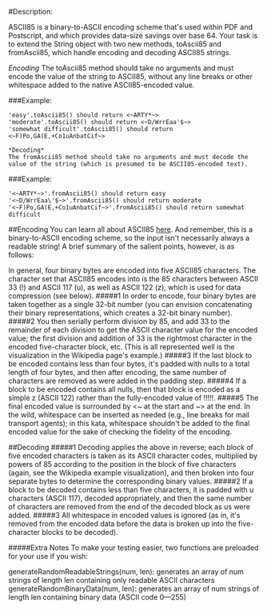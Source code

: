 #Description:

ASCII85 is a binary-to-ASCII encoding scheme that's used within PDF and Postscript, and which provides data-size savings over base 64. Your task is to extend the String object with two new methods, toAscii85 and fromAscii85, which handle encoding and decoding ASCII85 strings.

*Encoding*
The toAscii85 method should take no arguments and must encode the value of the string to ASCII85, without any line breaks or other whitespace added to the native ASCII85-encoded value.

###Example:
```
'easy'.toAscii85() should return <~ARTY*~>
'moderate'.toAscii85() should return <~D/WrrEaa'$~>
'somewhat difficult'.toAscii85() should return <~F)Po,GA(E,+Co1uAnbatCif~>

*Decoding*
The fromAscii85 method should take no arguments and must decode the value of the string (which is presumed to be ASCII85-encoded text).
```
###Example:
```
'<~ARTY*~>'.fromAscii85() should return easy
'<~D/WrrEaa\'$~>'.fromAscii85() should return moderate
'<~F)Po,GA(E,+Co1uAnbatCif~>'.fromAscii85() should return somewhat difficult
```



##Encoding
You can learn all about ASCII85 [here](http://en.wikipedia.org/wiki/Ascii85). And remember, this is a binary-to-ASCII encoding scheme, so the input isn't necessarily always a readable string! A brief summary of the salient points, however, is as follows:

In general, four binary bytes are encoded into five ASCII85 characters.
The character set that ASCII85 encodes into is the 85 characters between ASCII 33 (!) and ASCII 117 (u), as well as ASCII 122 (z), which is used for data compression (see below).
#####1
In order to encode, four binary bytes are taken together as a single 32-bit number (you can envision concatenating their binary representations, which creates a 32-bit binary number). 
#####2
You then serially perform division by 85, and add 33 to the remainder of each division to get the ASCII character value for the encoded value; the first division and addition of 33 is the rightmost character in the encoded five-character block, etc. (This is all represented well is the visualization in the Wikipedia page's example.)
#####3
If the last block to be encoded contains less than four bytes, it's padded with nulls to a total length of four bytes, and then after encoding, the same number of characters are removed as were added in the padding step.
#####4
If a block to be encoded contains all nulls, then that block is encoded as a simple z (ASCII 122) rather than the fully-encoded value of !!!!!.
#####5
The final encoded value is surrounded by <~ at the start and ~> at the end. In the wild, whitespace can be inserted as needed (e.g., line breaks for mail transport agents); in this kata, whitespace shouldn't be added to the final encoded value for the sake of checking the fidelity of the encoding.

##Decoding
#####1
Decoding applies the above in reverse; each block of five encoded characters is taken as its ASCII character codes, multiplied by powers of 85 according to the position in the block of five characters (again, see the Wikipedia example visualization), and then broken into four separate bytes to determine the corresponding binary values.
#####2
If a block to be decoded contains less than five characters, it is padded with u characters (ASCII 117), decoded appropriately, and then the same number of characters are removed from the end of the decoded block as us were added.
#####3
All whitespace in encoded values is ignored (as in, it's removed from the encoded data before the data is broken up into the five-character blocks to be decoded).


#####Extra Notes
To make your testing easier, two functions are preloaded for your use if you wish:

generateRandomReadableStrings(num, len): generates an array of num strings of length len containing only readable ASCII characters
generateRandomBinaryData(num, len): generates an array of num strings of length len containing binary data (ASCII code 0—255)
